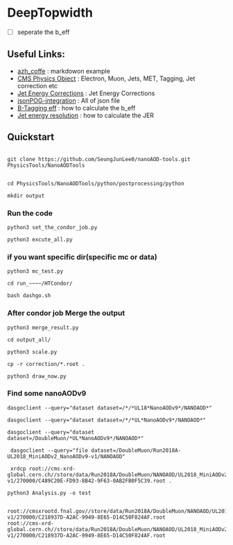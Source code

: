 # DeepTopwidth

 - [ ] seperate the b_eff

## Useful Links:
- [azh_coffe](https://github.com/GageDeZoort/azh_coffea/blob/main/README.md) : markdowon example
- [CMS Physics Object](https://cms-opendata-workshop.github.io/workshop2024-lesson-physics-objects/instructor/06-jecjer.html) : Electron, Muon, Jets, MET, Tagging, Jet correction etc
- [Jet Energy Corrections](https://cms-jerc.web.cern.ch/JEC/#factorized-approach) : Jet Energy Corrections
- [jsonPOG-integration]( https://gitlab.cern.ch/cms-nanoAOD/jsonpog-integration/-/tree/master/POG/JME) : All of json file
- [B-Tagging eff](https://btv-wiki.docs.cern.ch/PerformanceCalibration/fixedWPSFRecommendations/) : how to calculate the b_eff
- [Jet energy resolution](https://twiki.cern.ch/twiki/bin/viewauth/CMS/JetResolution#Run2_JER_uncertainty_correlation) : how to calculate the JER
## Quickstart
```

git clone https://github.com/SeungJunLee0/nanoAOD-tools.git  PhysicsTools/NanoAODTools 


cd PhysicsTools/NanoAODTools/python/postprocessing/python

mkdir output

```
### Run the code 
```
python3 set_the_condor_job.py

python3 excute_all.py 
```
### if you want specific dir(specific mc or data)
```
python3 mc_test.py

cd run_~~~~/HTCondor/

bash dashgo.sh
```
### After condor job Merge the output
```
python3 merge_result.py

cd output_all/

python3 scale.py

cp -r correction/*.root .

python3 draw_now.py
```

### Find some nanoAODv9

```
dasgoclient --query="dataset dataset=/*/*UL18*NanoAODv9*/NANOAOD*"

dasgoclient --query="dataset dataset=/*/*UL*NanoAODv9*/NANOAOD*"

dasgoclient --query="dataset dataset=/DoubleMuon/*UL*NanoAODv9*/NANOAOD*"

 dasgoclient --query="file dataset=/DoubleMuon/Run2018A-UL2018_MiniAODv2_NanoAODv9-v1/NANOAOD"

 xrdcp root://cms-xrd-global.cern.ch//store/data/Run2018A/DoubleMuon/NANOAOD/UL2018_MiniAODv2_NanoAODv9-v1/270000/C489C20E-FD93-8B42-9F63-0AB2FB0F5C39.root .

python3 Analysis.py -o test


root://cmsxrootd.fnal.gov//store/data/Run2018A/DoubleMuon/NANOAOD/UL2018_MiniAODv2_NanoAODv9-v1/270000/C218937D-A2AC-9949-8E65-D14C50F824AF.root
root://cms-xrd-global.cern.ch//store/data/Run2018A/DoubleMuon/NANOAOD/UL2018_MiniAODv2_NanoAODv9-v1/270000/C218937D-A2AC-9949-8E65-D14C50F824AF.root
```




